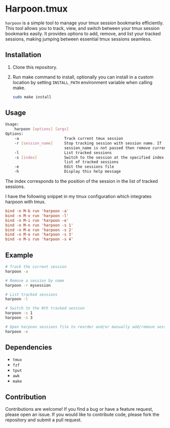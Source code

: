 # Harpoon.tmux

`harpoon` is a simple tool to manage your tmux session bookmarks
efficiently. This tool allows you to track, view, and switch between your tmux
session bookmarks easily. It provides options to add, remove, and list your
tracked sessions, making jumping between essential tmux sessions seamless.

## Installation

1. Clone this repository.
2. Run make command to install, optionally you can install in a custom location
by setting `INSTALL_PATH` environment variable when calling make.

   ```sh
   sudo make install
   ```

## Usage

```sh
Usage:
    harpoon [options] [args]
Options:
    -a                    Track current tmux session
    -r [session_name]     Stop tracking session with session name. If
                          session_name is not passed then remove current session
    -l                    List tracked sessions
    -s [index]            Switch to the session at the specified index in the
                          list of tracked sessions
    -e                    Edit the sessions file
    -h                    Display this help message
```

The index corresponds to the position of the session in the list of tracked sessions.

I have the following snippet in my tmux configuration which integrates harpoon
with tmux.

```conf
bind -n M-b run 'harpoon -a'
bind -n M-v run 'harpoon -l'
bind -n M-i run 'harpoon -e'
bind -n M-n run 'harpoon -s 1'
bind -n M-e run 'harpoon -s 2'
bind -n M-o run 'harpoon -s 3'
bind -n M-s run 'harpoon -s 4'
```

## Example

```sh
# Track the current session
harpoon -a

# Remove a session by name
harpoon -r mysession

# List tracked sessions
harpoon -l

# Switch to the Nth tracked session
harpoon -s 1
harpoon -s 3

# Open harpoon sessions file to reorder and/or manually add/remove session entries
harpoon -e
```

## Dependencies

- `tmux`
- `fzf`
- `tput`
- `awk`
- `make`

## Contribution

Contributions are welcome! If you find a bug or have a feature request, please
open an issue. If you would like to contribute code, please fork the repository
and submit a pull request.
